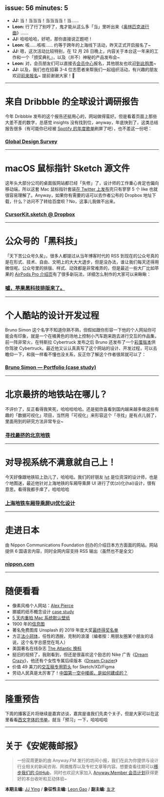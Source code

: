 issue: 56
minutes: 5
---

- **JJ:** 当！当当当！当当当当！当……
- **Leon:** 行了行了别哼了，鬼才能从这么多「当」里听出来《[奥林匹克进行曲](http://music.163.com/song?id=395430&userid=78137016)》……
- **JJ:** 哈哈哈哈，好吧，那你直接说正题吧！
- **Leon:** 咳……咳咳…… 约等于跨年的上海线下活动，昨天正式开启报名了~
- **JJ:** 嗯，这次活动比较特别，在 12 月 28 日晚上，内容关于本台这一年来的工作和一个「颁奖典礼」，以及（并不）神秘的产品发布会~
- **Leon:** 对，会员朋友们可以直接去[会员中心](https://anyway.fm/profile.php?tab=reservation)报名，其他朋友也欢迎[到此购票](https://s.anw.red/2019-shanghai/)~
- **JJ:** 以及，我们也在招募 3-4 位志愿者来帮我们一起组织活动，有兴趣的朋友欢迎[前来报名](https://www.wenjuan.com/s/3iMn2y8/)~ 提前谢谢大家！🥰

---

# 来自 Dribbble 的全球设计调研报告
今年 Dribbble 发布的这个报告还挺用心的，网站做得蛮好。但是看着页面上那些大差不差的数字，总感觉 insights 没有找到位，anyway，年底快到了，这类总结报告很多（有可能你已经被 [Spotify 的年度歌单](https://www.spotify.com/wrapped/)刷屏了吧），也不差这一份吧：
### [Global Design Survey](https://dribbble.com/global-design-survey-2019)

---

# macOS 鼠标指针 Sketch 源文件
这年头大部分公司的桌面版网站都已经「失修」了，设计师的工作重心肯定也偏向移动端，所以这套 Mac 鼠标指针套装[在 Twitter 上发布](https://twitter.com/brdrck/status/1197355744955453440)完只有寥寥 5 个 like 也就很容易理解了。Anyway，如果你有需要的话可以去作者公布的 Dropbox 地址下载，什么？访问不了转给百度呗？No，这事儿我做不出来。
### [CursorKit.sketch @ Dropbox](https://www.dropbox.com/s/t8adojw0f1y7ii7/CursorKit.sketch?dl=0)

---

# 公众号的「黑科技」
「天下苦公众号久矣」，很多人都提过从当年博客时代的 RSS 到现在的公众号真的是在形式、技术、自由、文明上的大大大退步，但是没办法，谁让我们每天还得用微信呢。公众号里的排版、样式、动效都是非常难弄的，但是最近一些大厂比如苹果的 [AirPods Pro 介绍页](https://mp.weixin.qq.com/s/73gpTsJ3AVXKFDzQx2prpA)有了很多新玩法，详细怎么制作的大家可以来瞅瞅：
### [嘘，苹果黑科技排版来了。](https://mp.weixin.qq.com/s/4lPUyIBw4uYvCMwqNR4omA)

---

# 个人酷站的设计开发过程
Bruno Simon 这个名字不知道你熟不熟，但假如跟你形容一下他的个人网站你可能会有印象，就是一个在橘黄色的场地上控制小汽车跑来跑去进行交互的作品集，前一阵非常火，在特斯拉 Cybertruck 发布之后 Bruno 还发布了一个[彩蛋版本](https://bruno-simon.com/#cybertruck)供你驾驶 Cybertruck。最近他又认认真真写了这个网站的设计、开发过程，可以去瞻仰一下，和我一样看不懂也没关系，反正你了解这个作者很屌就可以了：
### [Bruno Simon — Portfolio (case study)](https://medium.com/@bruno_simon/bruno-simon-portfolio-case-study-960402cc259b)

---

# 北京最挤的地铁站在哪儿？
不评价了，反正看得我笑死，哈哈哈哈哈。还是挺欣喜看到国内越来越多做这些有趣的「数据可视化」项目，当然用「可视化」来形容这个「寻找」是有点儿弱了，里面用到的研究方法非常专业~
### [寻找最挤的北京地铁](https://mp.weixin.qq.com/s/cEjSilQCXZNA_YMr9oEZWg)

---

# 对导视系统不满意就自己上！
今天好像跟地铁较上劲儿了，哈哈哈。我们的好朋友 [lyt](https://www.zhihu.com/people/lighthunter/) 是位资深的设计师，也是个地图迷，最近他针对上海地铁的车厢导乘屏 UI 进行了优(zi)化(hai)设计，很有意思，看得我都手痒了，哈哈哈哈
### [上海地铁车厢导乘屏UI优化设计](https://zhuanlan.zhihu.com/p/95150236)

---

# 走进日本
由 Nippon Communications Foundation 创办的介绍日本方方面面的网站。网站提供 6 国语言内容，同时全网内容支持 RSS 输出（虽然也不是全文）
### [nippon.com](https://www.nippon.com/hk/)

---

# 随便看看
* 像素风格个人网站：[Alex Pierce](https://thegeekdesigner.com/)
* 挪威的纸币概念设计 [case study](https://www.metricdesign.no/posts/norwegian-banknotes-design-proposals)
* [5 天内重拍 Mac 系统默认壁纸](https://zhuanlan.zhihu.com/p/92695433)
* 1900 年的[信息图](https://www.itsnicethat.com/articles/w-e-b-du-bois-charting-black-lives-house-of-illustration-131119)
* 著名免费图库 Unsplash 的 2019 年度大奖[最终得奖名单](https://awards.unsplash.com/2019)
* 方正[法小珂体](https://mp.weixin.qq.com/s/3v6jldVeKbn3l07MbXgYlg)，任性的洒脱，克制的浪漫（编者按：用朋友圈某个朋友的话说，这个名字总感觉在骂人）
* 美国著名在线杂志 [The Atlantic 换标](https://www.theatlantic.com/news/archive/2019/11/introducing-new-look-atlantic/601762/)
* 挺旧的视频了，我刚看到，但还是很喜欢这个励志的 Nike 广告《[Dream Crazy](https://v.youku.com/v_show/id_XMzgxMjk1OTIyMA==.html)》，他还有个女性专属后续版本《[Dream Crazier](http://www.laceup.com.cn/news/8341)》
* 价值 49 美刀的[交互稿专用箭头](https://useflowkit.com/#buy) for Sketch/XD/Figma
* 劳动人民真是太厉害了！[中国第一空中楼阁，是如何建成的？](https://mp.weixin.qq.com/s/2lOjanZADmy5vEpYHJQ_1w)

---

# 隆重预告
下周的播客正片将继续是嘉宾访谈，嘉宾是谁我们先卖个关子，但是大家可以在这里看看[西文字体的书单](https://www.typewolf.com/typography-books)，就当「预习」一下，哈哈哈哈

---

# 关于《安妮薇邮报》

> 一份双周更新的由 Anyway.FM 发行的坊间小报，我们在此为你提供与设计行业相关的新闻咨询、网摘推荐以及专栏文章等内容。想要查看往期可以[移步我们的 GitHub](https://github.com/Anyway-Design/Anyway.Post#%E5%BE%80%E6%9C%9F%E5%86%85%E5%AE%B9)，同时也欢迎大家加入 [Anyway.Member 会员计划](https://anyway.fm/member/)获得更好的本台收听和互动体验~

**本期主编:** [JJ Ying](http://iconmoon.com/) / **象征性主编:** [Leon Gao](http://leongao.com/) / **副主编:** [友才](http://mangmor.com/)